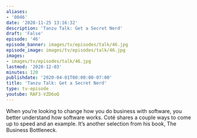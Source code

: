```yaml
---
aliases:
- '0046'
date: '2020-11-25 13:16:32'
description: 'Tanzu Talk: Get a Secret Nerd'
draft: 'False'
episode: '46'
episode_banner: images/tv/episodes/talk/46.jpg
episode_image: images/tv/episodes/talk/46.jpg
images:
- images/tv/episodes/talk/46.jpg
lastmod: '2020-12-03'
minutes: 120
publishdate: '2020-04-01T00:00:00-07:00'
title: 'Tanzu Talk: Get a Secret Nerd'
type: tv-episode
youtube: RAF3-VZD6oQ
---
```


When you’re looking to change how you do business with software, you better understand how software works. Coté shares a couple ways to come up to speed and an example. It’s another selection from his book, The Business Bottleneck.